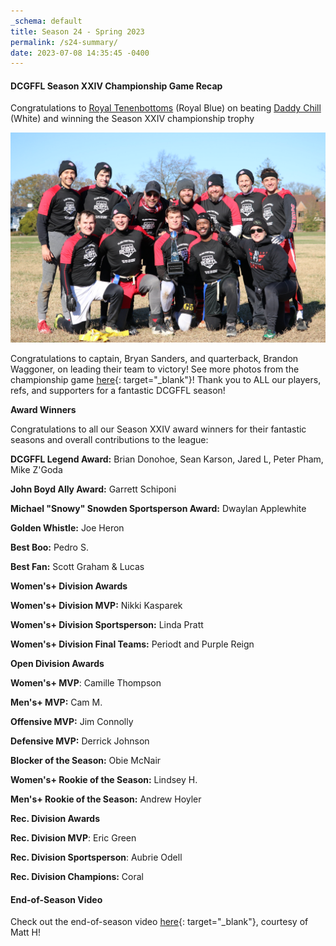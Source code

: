 ```yaml
---
_schema: default
title: Season 24 - Spring 2023
permalink: /s24-summary/
date: 2023-07-08 14:35:45 -0400
---
```

#### DCGFFL Season XXIV Championship Game Recap

Congratulations to [Royal Tenenbottoms](/teams/s24-royal-blue/)&nbsp;(Royal Blue) on beating [Daddy Chill](/teams/s24-white/) (White) and winning the Season XXIV championship trophy

![](/img/52516167604_86d791f1e5_k.jpeg)

Congratulations to captain, Bryan Sanders, and quarterback, Brandon Waggoner, on leading their team to victory! See more photos from the championship game&nbsp;[here](https://www.flickr.com/photos/55392288@N03/sets/72177720308482366/){: target="_blank"}! Thank you to ALL our players, refs, and supporters for a fantastic DCGFFL season!

**Award Winners**

Congratulations to all our Season XXIV award winners for their fantastic seasons and overall contributions to the league:

**DCGFFL Legend Award:** Brian Donohoe, Sean Karson, Jared L, Peter Pham, Mike Z'Goda

**John Boyd Ally Award:** Garrett Schiponi

**Michael "Snowy" Snowden Sportsperson Award:** Dwaylan Applewhite

**Golden Whistle:** Joe Heron

**Best Boo:** Pedro S.

**Best Fan:** Scott Graham & Lucas

**Women's+ Division Awards**

**Women's+ Division MVP:** Nikki Kasparek

**Women's+ Division Sportsperson:** Linda Pratt

**Women's+ Division Final Teams:** Periodt and Purple Reign

**Open Division Awards**&nbsp;

**Women's+ MVP**\: Camille Thompson

**Men's+ MVP:** Cam M.

**Offensive MVP:** Jim Connolly

**Defensive MVP:** Derrick Johnson

**Blocker of the Season:** Obie McNair

**Women's+ Rookie of the Season:** Lindsey H.

**Men's+ Rookie of the Season:** Andrew Hoyler

**Rec. Division Awards**

**Rec. Division MVP**\: Eric Green

**Rec. Division Sportsperson**\: Aubrie Odell

**Rec. Division Champions:** Coral

#### End-of-Season Video

Check out the end-of-season video&nbsp;[here](https://dcgffl.us16.list-manage.com/track/click?u=44f118b44c71d10ae3076bec3&amp;id=4b6c8d9da7&amp;e=829ae97fea){: target="_blank"}, courtesy of Matt H!

####